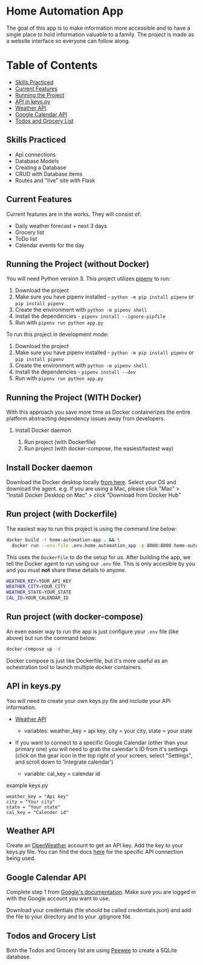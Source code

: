 # Home Automation App

The goal of this app is to make information more accessible and to have a single place to hold information valuable to a family. The project is made as a website interface so everyone can follow along.

Table of Contents
=================

   * [Skills Practiced](#skills-practiced)
   * [Current Features](#current-features)
   * [Running the Project](#running-the-project)
   * [API in keys.py](#api-in-keyspy)
   * [Weather API](#weather-api)
   * [Google Calendar API](#google-calendar-api)
   * [Todos and Grocery List](#todos-and-grocery-list)

## Skills Practiced

* Api connections
* Database Models
* Creating a Database
* CRUD with Database items
* Routes and "live" site with Flask

## Current Features

Current features are in the works. They will consist of:

* Daily weather forecast + next 3 days
* Grocery list
* ToDo list
* Calendar events for the day

## Running the Project (without Docker)

You will need Python version 3. This project utilizes [pipenv](https://realpython.com/pipenv-guide/) to run:

1. Download the project
2. Make sure you have pipenv installed - `python -m pip install pipenv` or `pip install pipenv`
3. Create the environment with `python -m pipenv shell`
4. Install the dependencies - `pipenv install --ignore-pipfile`
5. Run with `pipenv run python app.py`

To run this project in development mode:

1. Download the project
2. Make sure you have pipenv installed - `python -m pip install pipenv` or `pip install pipenv`
3. Create the environment with `python -m pipenv shell`
4. Install the dependencies - `pipenv install --dev`
5. Run with `pipenv run python app.py`

## Running the Project (WITH Docker)

With this approach you save more time as Docker containerizes the entire platform abstracting dependency issues away from developers.

1. Install Docker daemon

    1. Run project (with Dockerfile)
    2. Run project (with docker-compose, the easiest/fastest way)


## Install Docker daemon

Download the Docker desktop locally [from here](https://docs.docker.com/desktop/). Select your OS and download the agent. e.g. If you are using a Mac, please click "Mac" > "Install Docker Desktop on Mac" > click "Download from Docker Hub"

## Run project (with Dockerfile)

The easiest way to run this project is using the command line below:

```bash
docker build -t home-automation-app . && \
  docker run --env-file .env.home_automation_app -p 8000:8000 home-automation-app
```

This uses the `Dockerfile` to do the setup for us. After building the app, we tell the Docker agent to run using our `.env` file. This is only accesible by you and you must **not** share these details to anyone.

```bash
WEATHER_KEY=YOUR_API_KEY
WEATHER_CITY=YOUR_CITY
WEATHER_STATE=YOUR_STATE
CAL_ID=YOUR_CALENDAR_ID
```

## Run project (with docker-compose)

An even easier way to run the app is just configure your `.env` file (like above) but run the command below:

```bash
docker-compose up -d
```

Docker compose is just like Dockerfile, but it's more useful as an ochestration tool to launch multiple docker containers.

## API in keys.py

You will need to create your own keys.py file and include your API information.

* [Weather API](https://openweathermap.org/)
  * variables: weather_key = api key, city = your city, state = your state
* If you want to connect to a specific Google Calendar (other than your primary one) you will need to grab the calendar's ID from it's settings (click on the gear icon in the top right of your screen, select "Settings", and scroll down to 'Integrate calendar')

  * variable: cal_key = calendar id 
 
example keys.py
```
weather_key = "Api key"
city = "Your city"
state = "Your state"
cal_key = "Calender id"
```
## Weather API

Create an [OpenWeather](https://openweathermap.org/) account to get an API key. Add the key to your keys.py file. You can find the docs [here](https://openweathermap.org/forecast5) for the specific API connection being used.

## Google Calendar API

Complete step 1 from [Google's documentation](https://developers.google.com/calendar/quickstart/python?authuser=1). 
Make sure you are logged in with the Google account you want to use.

Download your credentials (file should be called credentials.json) and add the file to your directory and to your .gitignore file.

## Todos and Grocery List

Both the Todos and Grocery list are using [Peewee](http://docs.peewee-orm.com/en/latest/) to create  a SQLite database.
